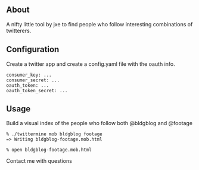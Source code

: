## About

A nifty little tool by jxe to find people who follow interesting combinations of twitterers.

## Configuration

Create a twitter app and create a config.yaml file with the oauth info.

    consumer_key: ...
    consumer_secret: ...
    oauth_token: ...
    oauth_token_secret: ...


## Usage

Build a visual index of the people who follow both @bldgblog and @footage

    % ./twittermine mob bldgblog footage
    => Writing bldgblog-footage.mob.html
    
    % open bldgblog-footage.mob.html


Contact me with questions
